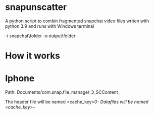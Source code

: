 # snapunscatter
A python script to combin fragmented snapchat video files writen with python 3.9 and runs with Windows terminal

-i snapchat\folder
-o output\folder

# How it works
# Iphone
Path: Documents/com.snap.file_manager_3_SCContent_<ID>

  The header file will be named <cache_key>_0-<numbers>
  Datafiles will be named <cache_key>_<numbers>-<numbers>
